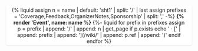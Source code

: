<div style="padding: 0.25em 1em; background: white; border-radius: 0.25rem; text-align: center; box-shadow: 0 1px 3px 0 rgb(0 0 0 / .1), 0 1px 2px -1px rgb(0 0 0 / .1);">
<div style="margin: -1em 0">

{% liquid
assign n = name | default: 'sht1' | split: '/' | last
assign prefixes = 'Coverage,Feedback,OrganizerNotes,Sponsorship' | split: ','
-%}
**{% render 'Event', name: name %}**
{%- liquid
for prefix in prefixes
  assign p = prefix | append: '/' | append: n | get_page
  if p.exists
    echo ' &middot; [' | append: prefix | append: '](/wiki/' | append: p.ref | append: ')'
  endif
endfor
%}

</div>
</div>